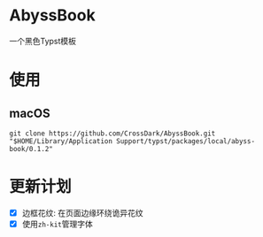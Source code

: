 # AbyssBook

一个黑色Typst模板

# 使用

## macOS

`git clone https://github.com/CrossDark/AbyssBook.git "$HOME/Library/Application Support/typst/packages/local/abyss-book/0.1.2"`

# 更新计划

- [x] 边框花纹: 在页面边缘环绕诡异花纹
- [x] 使用`zh-kit`管理字体
